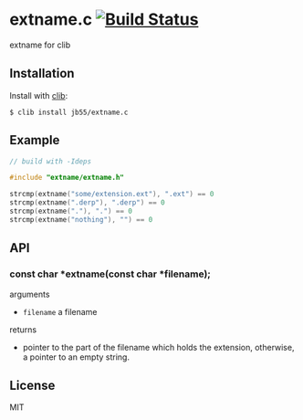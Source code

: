 # extname.c [![Build Status](https://secure.travis-ci.org/jb55/extname.c.png?branch=master)](https://travis-ci.org/jb55/extname.c)

extname for clib

## Installation

  Install with [clib](https://github.com/clibs/clib):

    $ clib install jb55/extname.c

## Example

```c
// build with -Ideps

#include "extname/extname.h"

strcmp(extname("some/extension.ext"), ".ext") == 0
strcmp(extname(".derp"), ".derp") == 0
strcmp(extname("."), ".") == 0
strcmp(extname("nothing"), "") == 0
```

## API

### const char *extname(const char *filename);

arguments

  * `filename` a filename

returns

  * pointer to the part of the filename which holds the extension,
    otherwise, a pointer to an empty string.

## License

  MIT


